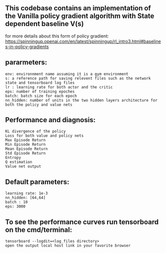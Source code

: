 ## This codebase contains an implementation of the Vanilla policy gradient algorithm with State dependent baseline V(s)
for more details about this form of policy gradient: 
https://spinningup.openai.com/en/latest/spinningup/rl_intro3.html#baselines-in-policy-gradients

## pararmeters:
    env: environnment name assuming it is a gym environment
    s: a reference path for saving relevent files such as the network state and tensorboard log files
    lr : learning rate for both actor and the critic
    eps: number of training epoches
    batch: batch size for each epoch
    nn_hidden: number of units in the two hidden layers architecture for both the policy and value nets

## Performance and diagnosis:
    KL divergence of the policy
    Loss for both value and policy nets
    Max Episode Return
    Min Episode Return
    Mean Episode Return
    Std Episode Return
    Entropy
    Q estimation
    Value net output

## Default parameters:
    learning rate: 1e-3
    nn_hidden: [64,64]
    batch : 10
    eps: 3000
## To see the performance curves run tensorboard on the cmd/terminal:
    tensorboard --logdit=<log_files directory>
    open the output local host link in your favorite browser